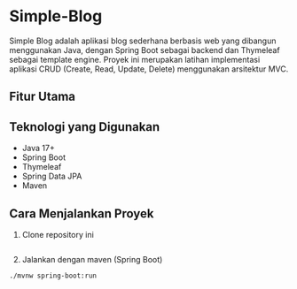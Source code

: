 # Simple-Blog
Simple Blog adalah aplikasi blog sederhana berbasis web yang dibangun menggunakan Java, dengan Spring Boot sebagai backend dan Thymeleaf sebagai template engine. Proyek ini merupakan latihan implementasi aplikasi CRUD (Create, Read, Update, Delete) menggunakan arsitektur MVC.

## Fitur Utama




## Teknologi yang Digunakan
- Java 17+
- Spring Boot
- Thymeleaf
- Spring Data JPA
- Maven


## Cara Menjalankan Proyek
1. Clone repository ini 
```sh

```
2. Jalankan dengan maven (Spring Boot)
```sh
./mvnw spring-boot:run
```
